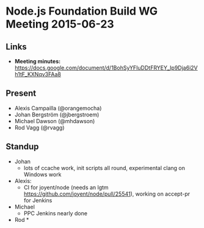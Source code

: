 # Node.js Foundation Build WG Meeting 2015-06-23

## Links

* **Meeting minutes:** https://docs.google.com/document/d/1BohSyYFIuDDtFRYEY_Ip9Dja6i2Vh1tF_KXNqv3FAa8

## Present

* Alexis Campailla (@orangemocha)
* Johan Bergström (@jbergstroem)
* Michael Dawson (@mhdawson)
* Rod Vagg (@rvagg)

## Standup

* Johan
  * lots of ccache work, init scripts all round, experimental clang on Windows
    work
* Alexis:
  * CI for joyent/node (needs an lgtm
    https://github.com/joyent/node/pull/25541), working on accept-pr for Jenkins
* Michael
  * PPC Jenkins nearly done
* Rod
  *
